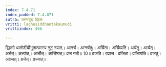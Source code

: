 ```yaml
---
index: 7.4.71
index_padded: 7.4.071
sutra: तस्मान्नुड् द्विहलः
vritti: laghusiddhantakaumudi
vrittiindex: 466

---
```

द्विहलो धातोर्दीर्घीभूतात्परस्य नुट् स्यात्। आनर्च। आनर्चतुः। अर्चिता। अर्चिष्यति। अर्चतु। आर्चत्। अर्चेत्। अर्च्यात्। आर्चीत्। आर्चिष्यत्॥ व्रज गतौ॥ 10॥ व्रजति। वव्राज। व्रजिता। व्रजिष्यति। व्रजतु। अव्रजत्। व्रजेत्। व्रज्यात्॥